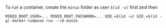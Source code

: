 To run a container, create the `minio` folder as user `$(id -u)` first and then
```
MINIO_ROOT_USER=... MINIO_ROOT_PASSWORD=... UID_=$(id -u) GID_=$(id -g) docker-compose run --rm minio
```
